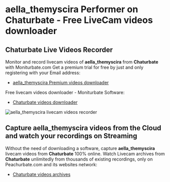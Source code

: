 # aella_themyscira Performer on Chaturbate - Free LiveCam videos downloader

## Chaturbate Live Videos Recorder

Monitor and record livecam videos of **aella_themyscira** from **Chaturbate** with Moniturbate.com
Get a premium trial for free by just and only registering with your Email address:
* [aella_themyscira Premium videos downloader](https://moniturbate.com/request-demo-licence-key.html)

Free livecam videos downloader - Moniturbate Software:
* [Chaturbate videos downloader](https://moniturbate.com/moniturbate-download-software.html)

![aella_themyscira livecam videos recorder](https://peachurnet.com/templates/moniturbate-software.png)


## Capture aella_themyscira videos from the Cloud and watch your recordings on Streaming

Without the need of downloading a software, capture **aella_themyscira** livecam videos from **Chaturbate** 100% online.
Watch Livecam archives from **Chaturbate** unlimitedly from thousands of existing recordings, only on Peachurbate.com and its websites network:
* [Chaturbate videos archives](https://peachurnet.com/)
